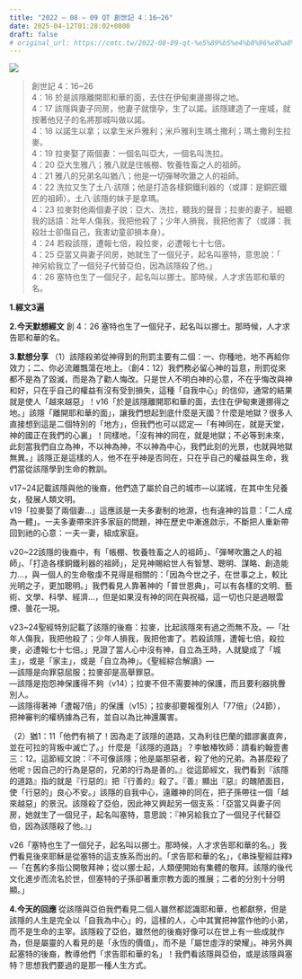 ```yaml
---
title: "2022 – 08 – 09 QT 創世記 4：16~26"
date: 2025-04-12T01:28:02+0800
draft: false
# original_url: https://cmtc.tw/2022-08-09-qt-%e5%89%b5%e4%b8%96%e8%a8%98-4%ef%bc%9a1626
---
```


![](/images/qt.jpg)
> 創世記 4：16\~26  
> 4：16 於是該隱離開耶和華的面，去住在伊甸東邊挪得之地。  
> 4：17 該隱與妻子同房，他妻子就懷孕，生了以諾。該隱建造了一座城，就按著他兒子的名將那城叫做以諾。  
> 4：18 以諾生以拿；以拿生米戶雅利；米戶雅利生瑪土撒利；瑪土撒利生拉麥。  
> 4：19 拉麥娶了兩個妻：一個名叫亞大，一個名叫洗拉。  
> 4：20 亞大生雅八；雅八就是住帳棚、牧養牲畜之人的祖師。  
> 4：21 雅八的兄弟名叫猶八；他是一切彈琴吹簫之人的祖師。  
> 4：22 洗拉又生了土八‧該隱；他是打造各樣銅鐵利器的（或譯：是銅匠鐵匠的祖師）。土八‧該隱的妹子是拿瑪。  
> 4：23 拉麥對他兩個妻子說：亞大、洗拉，聽我的聲音；拉麥的妻子，細聽我的話語：壯年人傷我，我把他殺了；少年人損我，我把他害了（或譯：我殺壯士卻傷自己，我害幼童卻損本身）。  
> 4：24 若殺該隱，遭報七倍，殺拉麥，必遭報七十七倍。  
> 4：25 亞當又與妻子同房，她就生了一個兒子，起名叫塞特，意思說：「　神另給我立了一個兒子代替亞伯，因為該隱殺了他。」  
> 4：26 塞特也生了一個兒子，起名叫以挪士。那時候，人才求告耶和華的名。

**1.經文3遍**

**2.今天默想經文**
創 4：26 塞特也生了一個兒子，起名叫以挪士。那時候，人才求告耶和華的名。

**3.默想分享**
（1）該隱殺弟從神得到的刑罰主要有二個：一、你種地，地不再給你效力；二、你必流離飄蕩在地上。（創4：12）我們務必留心神的旨意，刑罰從來都不是為了毀滅，而是為了勸人悔改。只是世人不明白神的心意，不在乎悔改與神和好，只在乎自己的權益有沒有受到損失，這種「自我中心」的信仰，通常的結果就是使人「越來越惡」！v16「於是該隱離開耶和華的面，去住在伊甸東邊挪得之地。」該隱「離開耶和華的面」，讓我們想起到底什麼是天國？什麼是地獄？很多人直接想到這是二個特別的「地方」，但我們也可以認定—「有神同在，就是天堂，神的國正在我們的心裏」！同樣地，「沒有神的同在，就是地獄；不必等到未來，此刻當我們自立為神，不以神為神，不以神為中心，我們此刻的光景，也就與地獄無異。」該隱正是這樣的人，他不在乎神是否同在，只在乎自己的權益與生命，我們當從該隱學到生命的教訓。

v17\~24記載該隱與他的後裔，他們造了屬於自己的城市—以諾城，在其中生兒養女，發展人類文明。  
v19「拉麥娶了兩個妻…」這應該是一夫多妻制的地源，也有違神的旨意：「二人成為一體」。一夫多妻帶來許多家庭的問題，神在歷史中漸進啟示，不斷把人重新帶回到祂的心意：一夫一妻，組成家庭。

v20\~22該隱的後裔中，有「帳棚、牧養牲畜之人的祖師」、「彈琴吹簫之人的祖師」、「打造各樣銅鐵利器的祖師」，足見神賜給世人有智慧、聰明、謀略、創造能力…，與一個人的生命敬虔不見得是相關的：「因為今世之子，在世事之上，較比光明之子，更加聰明。」我們看見人靠著神的「普世恩典」，可以有各樣的文明、藝術、文學、科學、經濟…，但是如果沒有神的同在與祝福，這一切也只是過眼雲煙、曇花一現。

v23\~24聖經特別記載了該隱的後裔：拉麥，比起該隱來有過之而無不及。—「壯年人傷我，我把他殺了；少年人損我，我把他害了。若殺該隱，遭報七倍，殺拉麥，必遭報七十七倍。」見證了當人心中沒有神，自立為王時，人就變成了「城主」，或是「家主」，或是「自立為神」。《聖經綜合解讀》—  
—該隱是向罪惡屈服；拉麥卻是高舉罪惡。  
—該隱是抱怨神保護得不夠（v14）；拉麥不但不需要神的保護，而且要利器挑釁別人。  
—該隱得著神「遭報7倍」的保護（v15）；拉麥卻要報復別人「77倍」（24節），把神審判的權柄據為己有，並自以為比神還厲害。

（2）猶1：11「他們有禍了！因為走了該隱的道路，又為利往巴蘭的錯謬裏直奔，並在可拉的背叛中滅亡了。」什麼是「該隱的道路」？李敏椿牧師：請看約翰壹書三：12。這節經文說：『不可像該隱；他是屬那惡者，殺了他的兄弟。為甚麼殺了他呢﹖因自己的行為是惡的，兄弟的行為是善的。』從這節經文，我們看到『該隱的道路』指的就是『行惡的』把『行善的』殺了。『善』顯出『惡』的醜陋面目，使「行惡的」良心不安。」該隱的自我中心，遠離神的同在，把子孫帶往一個「越來越惡」的景況。該隱殺了亞伯，因此神又興起另一個支系：「亞當又與妻子同房，她就生了一個兒子，起名叫塞特，意思說：『神另給我立了一個兒子代替亞伯，因為該隱殺了他。』」

v26「塞特也生了一個兒子，起名叫以挪士。那時候，人才求告耶和華的名。」我們看見後來耶穌是從塞特的這支族系而出的。「求告耶和華的名」，《串珠聖經註釋》—「在舊約多指公開敬拜神；從以挪士起，人類便開始有集體的敬拜。該隱的後代文化進步而流名於世，但塞特的子孫卻著重宗教方面的推展；二者的分別十分明顯。」

**4.今天的回應**
從該隱與亞伯我們看見二個人雖然都認識耶和華，也都獻祭，但是該隱的人生是完全以「自我為中心」的，這樣的人，心中其實把神當作他的小弟，而不是生命的主宰。該隱殺了亞伯，雖然他的後裔好像可以在世上有一些成就作為，但是屬靈的人看見的是「永恆的價值」，而不是「屬世虛浮的榮耀」。神另外興起塞特的後裔，教導他們「求告耶和華的名」！我們看該隱與亞伯，或是該隱與塞特？思想我們要過的是那一種人生方式。
